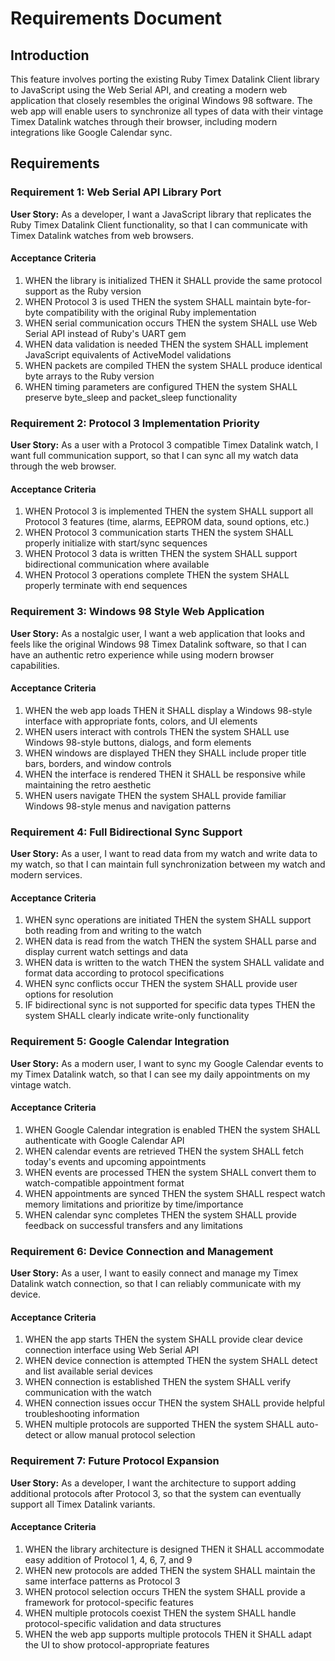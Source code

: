 # Requirements Document

## Introduction

This feature involves porting the existing Ruby Timex Datalink Client library to JavaScript using the Web Serial API, and creating a modern web application that closely resembles the original Windows 98 software. The web app will enable users to synchronize all types of data with their vintage Timex Datalink watches through their browser, including modern integrations like Google Calendar sync.

## Requirements

### Requirement 1: Web Serial API Library Port

**User Story:** As a developer, I want a JavaScript library that replicates the Ruby Timex Datalink Client functionality, so that I can communicate with Timex Datalink watches from web browsers.

#### Acceptance Criteria

1. WHEN the library is initialized THEN it SHALL provide the same protocol support as the Ruby version
2. WHEN Protocol 3 is used THEN the system SHALL maintain byte-for-byte compatibility with the original Ruby implementation
3. WHEN serial communication occurs THEN the system SHALL use Web Serial API instead of Ruby's UART gem
4. WHEN data validation is needed THEN the system SHALL implement JavaScript equivalents of ActiveModel validations
5. WHEN packets are compiled THEN the system SHALL produce identical byte arrays to the Ruby version
6. WHEN timing parameters are configured THEN the system SHALL preserve byte_sleep and packet_sleep functionality

### Requirement 2: Protocol 3 Implementation Priority

**User Story:** As a user with a Protocol 3 compatible Timex Datalink watch, I want full communication support, so that I can sync all my watch data through the web browser.

#### Acceptance Criteria

1. WHEN Protocol 3 is implemented THEN the system SHALL support all Protocol 3 features (time, alarms, EEPROM data, sound options, etc.)
2. WHEN Protocol 3 communication starts THEN the system SHALL properly initialize with start/sync sequences
3. WHEN Protocol 3 data is written THEN the system SHALL support bidirectional communication where available
4. WHEN Protocol 3 operations complete THEN the system SHALL properly terminate with end sequences

### Requirement 3: Windows 98 Style Web Application

**User Story:** As a nostalgic user, I want a web application that looks and feels like the original Windows 98 Timex Datalink software, so that I can have an authentic retro experience while using modern browser capabilities.

#### Acceptance Criteria

1. WHEN the web app loads THEN it SHALL display a Windows 98-style interface with appropriate fonts, colors, and UI elements
2. WHEN users interact with controls THEN the system SHALL use Windows 98-style buttons, dialogs, and form elements
3. WHEN windows are displayed THEN they SHALL include proper title bars, borders, and window controls
4. WHEN the interface is rendered THEN it SHALL be responsive while maintaining the retro aesthetic
5. WHEN users navigate THEN the system SHALL provide familiar Windows 98-style menus and navigation patterns

### Requirement 4: Full Bidirectional Sync Support

**User Story:** As a user, I want to read data from my watch and write data to my watch, so that I can maintain full synchronization between my watch and modern services.

#### Acceptance Criteria

1. WHEN sync operations are initiated THEN the system SHALL support both reading from and writing to the watch
2. WHEN data is read from the watch THEN the system SHALL parse and display current watch settings and data
3. WHEN data is written to the watch THEN the system SHALL validate and format data according to protocol specifications
4. WHEN sync conflicts occur THEN the system SHALL provide user options for resolution
5. IF bidirectional sync is not supported for specific data types THEN the system SHALL clearly indicate write-only functionality

### Requirement 5: Google Calendar Integration

**User Story:** As a modern user, I want to sync my Google Calendar events to my Timex Datalink watch, so that I can see my daily appointments on my vintage watch.

#### Acceptance Criteria

1. WHEN Google Calendar integration is enabled THEN the system SHALL authenticate with Google Calendar API
2. WHEN calendar events are retrieved THEN the system SHALL fetch today's events and upcoming appointments
3. WHEN events are processed THEN the system SHALL convert them to watch-compatible appointment format
4. WHEN appointments are synced THEN the system SHALL respect watch memory limitations and prioritize by time/importance
5. WHEN calendar sync completes THEN the system SHALL provide feedback on successful transfers and any limitations

### Requirement 6: Device Connection and Management

**User Story:** As a user, I want to easily connect and manage my Timex Datalink watch connection, so that I can reliably communicate with my device.

#### Acceptance Criteria

1. WHEN the app starts THEN the system SHALL provide clear device connection interface using Web Serial API
2. WHEN device connection is attempted THEN the system SHALL detect and list available serial devices
3. WHEN connection is established THEN the system SHALL verify communication with the watch
4. WHEN connection issues occur THEN the system SHALL provide helpful troubleshooting information
5. WHEN multiple protocols are supported THEN the system SHALL auto-detect or allow manual protocol selection

### Requirement 7: Future Protocol Expansion

**User Story:** As a developer, I want the architecture to support adding additional protocols after Protocol 3, so that the system can eventually support all Timex Datalink variants.

#### Acceptance Criteria

1. WHEN the library architecture is designed THEN it SHALL accommodate easy addition of Protocol 1, 4, 6, 7, and 9
2. WHEN new protocols are added THEN the system SHALL maintain the same interface patterns as Protocol 3
3. WHEN protocol selection occurs THEN the system SHALL provide a framework for protocol-specific features
4. WHEN multiple protocols coexist THEN the system SHALL handle protocol-specific validation and data structures
5. WHEN the web app supports multiple protocols THEN it SHALL adapt the UI to show protocol-appropriate features